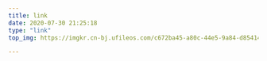 ```yaml
---
title: link
date: 2020-07-30 21:25:18
type: "link"
top_img: https://imgkr.cn-bj.ufileos.com/c672ba45-a80c-44e5-9a84-d854143bfb82.jpg

---
```

